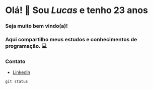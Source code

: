 # Olá! 👋 **Sou _Lucas_ e tenho 23 anos**

### Seja muito bem vindo(a)! 

### Aqui compartilho meus estudos e conhecimentos de programação. 💻

### Contato 
   - [Linkedin](https://www.linkedin.com/in/lucas-d-5819b7102/)

`git status`

